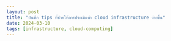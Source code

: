 ```yaml
---
layout: post
title: "บันทึก tips ที่ช่วยให้การประเมินค่า cloud infrastructure ง่ายขึ้น"
date: 2024-03-10
tags: [infrastructure, cloud-computing]
---
```

